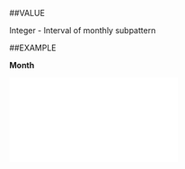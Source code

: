 
##VALUE

Integer - Interval of monthly subpattern


##EXAMPLE

**Month**



![](..\..\Examples\vbs\SORecurrence.Month.vb.txt)

